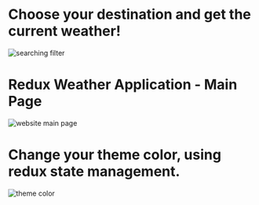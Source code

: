 # Choose your destination and get the current weather!

<img src="https://gcdn.pbrd.co/images/HqEN37hUxVfO.png?o=1" alt="searching filter" />

# Redux Weather Application - Main Page
<img src="https://gcdn.pbrd.co/images/hQSuO1Z3MKcg.png?o=1" alt="website main page" />


# Change your theme color, using redux state management.
<img src="https://gcdn.pbrd.co/images/amNuEkHBQYMJ.png?o=1" alt="theme color" />

